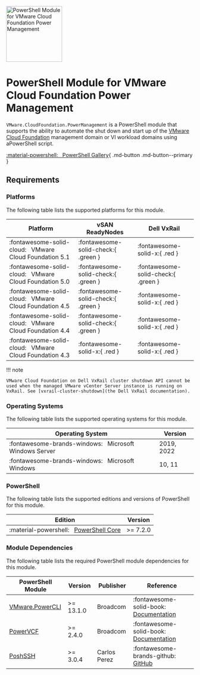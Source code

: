 <!-- markdownlint-disable first-line-h1 no-inline-html -->

<img src="assets/images/icon-color.svg" alt="PowerShell Module for VMware Cloud Foundation Power Management" width="150">

# PowerShell Module for VMware Cloud Foundation Power Management

`VMware.CloudFoundation.PowerManagement` is a PowerShell module that supports the ability to automate the shut down and start up of the [VMware Cloud Foundatiоn][docs-vmware-cloud-foundation]  management domain or VI workload domains using aPowerShell script.

[:material-powershell: &nbsp; PowerShell Gallery][psgallery-module-power-management]{ .md-button .md-button--primary }

## Requirements

### Platforms

The following table lists the supported platforms for this module.

Platform                                                     | vSAN ReadyNodes                     | Dell VxRail
-------------------------------------------------------------|-------------------------------------|------------------------------------
:fontawesome-solid-cloud: &nbsp; VMware Cloud Foundation 5.1 | :fontawesome-solid-check:{ .green } | :fontawesome-solid-x:{ .red }
:fontawesome-solid-cloud: &nbsp; VMware Cloud Foundation 5.0 | :fontawesome-solid-check:{ .green } | :fontawesome-solid-check:{ .green }
:fontawesome-solid-cloud: &nbsp; VMware Cloud Foundation 4.5 | :fontawesome-solid-check:{ .green } | :fontawesome-solid-x:{ .red }
:fontawesome-solid-cloud: &nbsp; VMware Cloud Foundation 4.4 | :fontawesome-solid-check:{ .green } | :fontawesome-solid-x:{ .red }
:fontawesome-solid-cloud: &nbsp; VMware Cloud Foundation 4.3 | :fontawesome-solid-x:{ .red }       | :fontawesome-solid-x:{ .red }

!!! note

    VMware Cloud Foundation on Dell VxRail cluster shutdown API cannot be used when the managed VMware vCenter Server instance is running on VxRail. See [vxrail-cluster-shutdown](the Dell VxRail documentation).

### Operating Systems

The following table lists the supported operating systems for this module.

Operating System                                                       | Version
-----------------------------------------------------------------------|-----------
:fontawesome-brands-windows: &nbsp; Microsoft Windows Server           | 2019, 2022
:fontawesome-brands-windows: &nbsp; Microsoft Windows                  | 10, 11

### PowerShell

The following table lists the supported editions and versions of PowerShell for this module.

Edition                                                                           | Version
----------------------------------------------------------------------------------|----------
:material-powershell: &nbsp; [PowerShell Core][microsoft-powershell]              | >= 7.2.0

### Module Dependencies

The following table lists the required PowerShell module dependencies for this module.

PowerShell Module                                    | Version   | Publisher    | Reference
-----------------------------------------------------|-----------|--------------|---------------------------------------------------------------------------
[VMware.PowerCLI][psgallery-module-powercli]         | >= 13.1.0 | Broadcom     | :fontawesome-solid-book: &nbsp; [Documentation][developer-module-powercli]
[PowerVCF][psgallery-module-powervcf]                | >= 2.4.0  | Broadcom     | :fontawesome-solid-book: &nbsp; [Documentation][docs-module-powervcf]
[PoshSSH][psgallery-module-poshssh]                  | >= 3.0.4  | Carlos Perez | :fontawesome-brands-github: &nbsp; [GitHub][github-module-poshssh]

[docs-module-powervcf]: https://vmware.github.io/powershell-module-for-vmware-cloud-foundation
[docs-vmware-cloud-foundation]: https://docs.vmware.com/en/VMware-Cloud-Foundation/index.html
[microsoft-powershell]: https://docs.microsoft.com/en-us/powershell
[psgallery-module-powercli]: https://www.powershellgallery.com/packages/VMware.PowerCLI
[psgallery-module-powervcf]: https://www.powershellgallery.com/packages/PowerVCF
[psgallery-module-power-management]: https://www.powershellgallery.com/packages/VMware.CloudFoundation.PowerManagement
[psgallery-module-poshssh]: https://www.powershellgallery.com/packages/Posh-SSH
[developer-module-powercli]: https://developer.vmware.com/tool/vmware-powercli
[github-module-poshssh]: https://github.com/darkoperator/Posh-SSH
[vxrail-cluster-shutdown]: https://www.dell.com/support/manuals/en-us/vxrail-appliance-series/vxrail-8.x_admin_guide/shut-down-a-vxrail-cluster?guid=guid-da69fd52-38b2-465e-b8d9-45191b016679&lang=en-us
